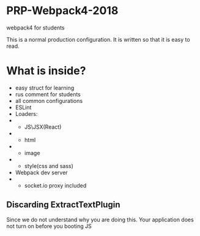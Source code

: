 # PRP-Webpack4-2018
webpack4 for students

This is a normal production configuration. 
It is written so that it is easy to read.

# What is inside?

 - easy struct for learning
 - rus comment for students
 - all common configurations
 - ESLint 
 - Loaders: 
 - - JS\JSX(React)
 - - html
 - - image
 - - style(css and sass)
 - Webpack dev server
 - - socket.io proxy included

## Discarding ExtractTextPlugin
Since we do not understand why you are doing this. Your application does not turn on before you booting JS
